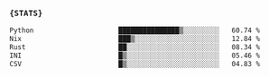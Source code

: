 ### `{STATS}` 
<!--START_SECTION:waka-->

```txt
Python                     ███████████████▒░░░░░░░░░   60.74 %
Nix                        ███▒░░░░░░░░░░░░░░░░░░░░░   12.84 %
Rust                       ██░░░░░░░░░░░░░░░░░░░░░░░   08.34 %
INI                        █▒░░░░░░░░░░░░░░░░░░░░░░░   05.46 %
CSV                        █▒░░░░░░░░░░░░░░░░░░░░░░░   04.83 %
```

<!--END_SECTION:waka-->
